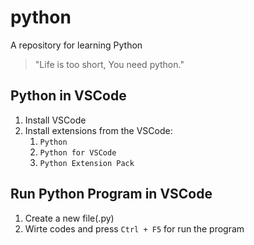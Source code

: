 # python
A repository for learning Python

> "Life is too short, You need python."

## Python in VSCode
1. Install VSCode
2. Install extensions from the VSCode:
    1. `Python`
    2. `Python for VSCode`
    3. `Python Extension Pack`

## Run Python Program in VSCode
1. Create a new file(.py)
2. Wirte codes and press `Ctrl + F5` for run the program